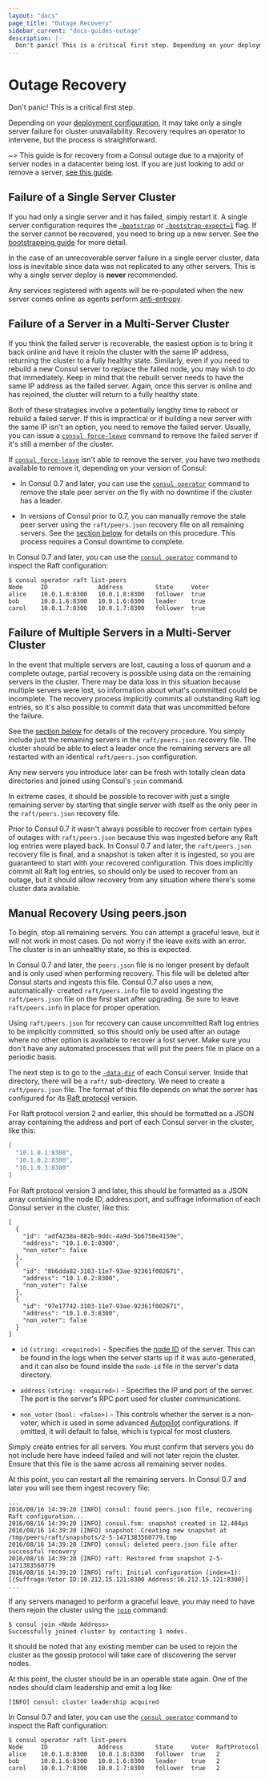 ```yaml
---
layout: "docs"
page_title: "Outage Recovery"
sidebar_current: "docs-guides-outage"
description: |-
  Don't panic! This is a critical first step. Depending on your deployment configuration, it may take only a single server failure for cluster unavailability. Recovery requires an operator to intervene, but recovery is straightforward.
---
```


# Outage Recovery

Don't panic! This is a critical first step.

Depending on your
[deployment configuration](/docs/internals/consensus.html#deployment_table), it
may take only a single server failure for cluster unavailability. Recovery
requires an operator to intervene, but the process is straightforward.

~> This guide is for recovery from a Consul outage due to a majority
of server nodes in a datacenter being lost. If you are just looking to
add or remove a server, [see this guide](/docs/guides/servers.html).

## Failure of a Single Server Cluster

If you had only a single server and it has failed, simply restart it. A
single server configuration requires the
[`-bootstrap`](/docs/agent/options.html#_bootstrap) or
[`-bootstrap-expect=1`](/docs/agent/options.html#_bootstrap_expect)
flag. If the server cannot be recovered, you need to bring up a new
server. See the [bootstrapping guide](/docs/guides/bootstrapping.html)
for more detail.

In the case of an unrecoverable server failure in a single server cluster, data
loss is inevitable since data was not replicated to any other servers. This is
why a single server deploy is **never** recommended.

Any services registered with agents will be re-populated when the new server
comes online as agents perform [anti-entropy](/docs/internals/anti-entropy.html).

## Failure of a Server in a Multi-Server Cluster

If you think the failed server is recoverable, the easiest option is to bring
it back online and have it rejoin the cluster with the same IP address, returning
the cluster to a fully healthy state. Similarly, even if you need to rebuild a
new Consul server to replace the failed node, you may wish to do that immediately.
Keep in mind that the rebuilt server needs to have the same IP address as the failed
server. Again, once this server is online and has rejoined, the cluster will return
to a fully healthy state.

Both of these strategies involve a potentially lengthy time to reboot or rebuild
a failed server. If this is impractical or if building a new server with the same
IP isn't an option, you need to remove the failed server. Usually, you can issue
a [`consul force-leave`](/docs/commands/force-leave.html) command to remove the failed
server if it's still a member of the cluster.

If [`consul force-leave`](/docs/commands/force-leave.html) isn't able to remove the
server, you have two methods available to remove it, depending on your version of Consul:

* In Consul 0.7 and later, you can use the [`consul operator`](/docs/commands/operator.html#raft-remove-peer) command to remove the stale peer server on the fly with no downtime if the cluster has a leader.

* In versions of Consul prior to 0.7, you can manually remove the stale peer
server using the `raft/peers.json` recovery file on all remaining servers. See
the [section below](#peers.json) for details on this procedure. This process
requires a Consul downtime to complete.

In Consul 0.7 and later, you can use the [`consul operator`](/docs/commands/operator.html#raft-list-peers)
command to inspect the Raft configuration:

```
$ consul operator raft list-peers
Node     ID              Address         State     Voter
alice    10.0.1.8:8300   10.0.1.8:8300   follower  true
bob      10.0.1.6:8300   10.0.1.6:8300   leader    true
carol    10.0.1.7:8300   10.0.1.7:8300   follower  true
```

## Failure of Multiple Servers in a Multi-Server Cluster

In the event that multiple servers are lost, causing a loss of quorum and a
complete outage, partial recovery is possible using data on the remaining
servers in the cluster. There may be data loss in this situation because multiple
servers were lost, so information about what's committed could be incomplete.
The recovery process implicitly commits all outstanding Raft log entries, so
it's also possible to commit data that was uncommitted before the failure.

See the [section below](#peers.json) for details of the recovery procedure. You
simply include just the remaining servers in the `raft/peers.json` recovery file.
The cluster should be able to elect a leader once the remaining servers are all
restarted with an identical `raft/peers.json` configuration.

Any new servers you introduce later can be fresh with totally clean data directories
and joined using Consul's `join` command.

In extreme cases, it should be possible to recover with just a single remaining
server by starting that single server with itself as the only peer in the
`raft/peers.json` recovery file.

Prior to Consul 0.7 it wasn't always possible to recover from certain
types of outages with `raft/peers.json` because this was ingested before any Raft
log entries were played back. In Consul 0.7 and later, the `raft/peers.json`
recovery file is final, and a snapshot is taken after it is ingested, so you are
guaranteed to start with your recovered configuration. This does implicitly commit
all Raft log entries, so should only be used to recover from an outage, but it
should allow recovery from any situation where there's some cluster data available.

<a name="peers.json"></a>
## Manual Recovery Using peers.json

To begin, stop all remaining servers. You can attempt a graceful leave,
but it will not work in most cases. Do not worry if the leave exits with an
error. The cluster is in an unhealthy state, so this is expected.

In Consul 0.7 and later, the `peers.json` file is no longer present
by default and is only used when performing recovery. This file will be deleted
after Consul starts and ingests this file. Consul 0.7 also uses a new, automatically-
created `raft/peers.info` file to avoid ingesting the `raft/peers.json` file on the
first start after upgrading. Be sure to leave `raft/peers.info` in place for proper
operation.

Using `raft/peers.json` for recovery can cause uncommitted Raft log entries to be
implicitly committed, so this should only be used after an outage where no
other option is available to recover a lost server. Make sure you don't have
any automated processes that will put the peers file in place on a
periodic basis.

The next step is to go to the [`-data-dir`](/docs/agent/options.html#_data_dir)
of each Consul server. Inside that directory, there will be a `raft/`
sub-directory. We need to create a `raft/peers.json` file. The format of this file
depends on what the server has configured for its
[Raft protocol](/docs/agent/options.html#_raft_protocol) version.

For Raft protocol version 2 and earlier, this should be formatted as a JSON
array containing the address and port of each Consul server in the cluster, like
this:

```json
[
  "10.1.0.1:8300",
  "10.1.0.2:8300",
  "10.1.0.3:8300"
]
```

For Raft protocol version 3 and later, this should be formatted as a JSON
array containing the node ID, address:port, and suffrage information of each
Consul server in the cluster, like this:

```
[
  {
    "id": "adf4238a-882b-9ddc-4a9d-5b6758e4159e",
    "address": "10.1.0.1:8300",
    "non_voter": false
  },
  {
    "id": "8b6dda82-3103-11e7-93ae-92361f002671",
    "address": "10.1.0.2:8300",
    "non_voter": false
  },
  {
    "id": "97e17742-3103-11e7-93ae-92361f002671",
    "address": "10.1.0.3:8300",
    "non_voter": false
  }
]
```

- `id` `(string: <required>)` - Specifies the [node ID](/docs/agent/options.html#_node_id)
  of the server. This can be found in the logs when the server starts up if it was auto-generated,
  and it can also be found inside the `node-id` file in the server's data directory.

- `address` `(string: <required>)` - Specifies the IP and port of the server. The port is the
  server's RPC port used for cluster communications.

- `non_voter` `(bool: <false>)` - This controls whether the server is a non-voter, which is used
  in some advanced [Autopilot](/docs/guides/autopilot.html) configurations. If omitted, it will
  default to false, which is typical for most clusters.

Simply create entries for all servers. You must confirm that servers you do not include here have
indeed failed and will not later rejoin the cluster. Ensure that this file is the same across all
remaining server nodes.

At this point, you can restart all the remaining servers. In Consul 0.7 and
later you will see them ingest recovery file:

```text
...
2016/08/16 14:39:20 [INFO] consul: found peers.json file, recovering Raft configuration...
2016/08/16 14:39:20 [INFO] consul.fsm: snapshot created in 12.484µs
2016/08/16 14:39:20 [INFO] snapshot: Creating new snapshot at /tmp/peers/raft/snapshots/2-5-1471383560779.tmp
2016/08/16 14:39:20 [INFO] consul: deleted peers.json file after successful recovery
2016/08/16 14:39:20 [INFO] raft: Restored from snapshot 2-5-1471383560779
2016/08/16 14:39:20 [INFO] raft: Initial configuration (index=1): [{Suffrage:Voter ID:10.212.15.121:8300 Address:10.212.15.121:8300}]
...
```

If any servers managed to perform a graceful leave, you may need to have them
rejoin the cluster using the [`join`](/docs/commands/join.html) command:

```text
$ consul join <Node Address>
Successfully joined cluster by contacting 1 nodes.
```

It should be noted that any existing member can be used to rejoin the cluster
as the gossip protocol will take care of discovering the server nodes.

At this point, the cluster should be in an operable state again. One of the
nodes should claim leadership and emit a log like:

```text
[INFO] consul: cluster leadership acquired
```

In Consul 0.7 and later, you can use the [`consul operator`](/docs/commands/operator.html#raft-list-peers)
command to inspect the Raft configuration:

```
$ consul operator raft list-peers
Node     ID              Address         State     Voter  RaftProtocol
alice    10.0.1.8:8300   10.0.1.8:8300   follower  true   2
bob      10.0.1.6:8300   10.0.1.6:8300   leader    true   2
carol    10.0.1.7:8300   10.0.1.7:8300   follower  true   2
```
